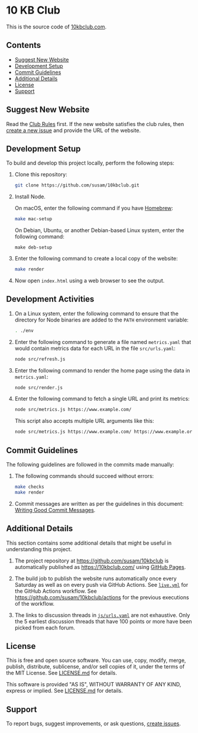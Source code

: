 10 KB Club
==========

This is the source code of [10kbclub.com][website].

[website]: https://10kbclub.com/


Contents
--------

* [Suggest New Website](#suggest-new-website)
* [Development Setup](#development-setup)
* [Commit Guidelines](#commit-guidelines)
* [Additional Details](#additional-details)
* [License](#license)
* [Support](#support)


Suggest New Website
-------------------

Read the [Club Rules][rules] first. If the new website satisfies the
club rules, then [create a new issue][new issue] and provide the URL of
the website.

[rules]: https://10kbclub.com/#club-rules
[new issue]: https://github.com/susam/10kbclub/issues/new


Development Setup
-----------------

To build and develop this project locally, perform the following steps:

 1. Clone this repository:

    ```sh
    git clone https://github.com/susam/10kbclub.git
    ```

 2. Install Node.

    On macOS, enter the following command if you have
    [Homebrew](https://brew.sh):

    ```sh
    make mac-setup
    ```

    On Debian, Ubuntu, or another Debian-based Linux system, enter the
    following command:

    ```
    make deb-setup
    ```

 3. Enter the following command to create a local copy of the website:

    ```sh
    make render
    ```

 4. Now open `index.html` using a web browser to see the output.


Development Activities
----------------------

 1. On a Linux system, enter the following command to ensure that the
    directory for Node binaries are added to the `PATH` environment
    variable:

    ```sh
    . ./env
    ```

 2. Enter the following command to generate a file named
    `metrics.yaml` that would contain metrics data for each URL in the
    file `src/urls.yaml`:

    ```sh
    node src/refresh.js
    ```

 3. Enter the following command to render the home page using the data
    in `metrics.yaml`:

    ```sh
    node src/render.js
    ```

 4. Enter the following command to fetch a single URL and print its
    metrics:

    ```sh
    node src/metrics.js https://www.example.com/
    ```

    This script also accepts multiple URL arguments like this:

    ```sh
    node src/metrics.js https://www.example.com/ https://www.example.org/
    ```


Commit Guidelines
-----------------

The following guidelines are followed in the commits made manually:

 1. The following commands should succeed without errors:

    ```sh
    make checks
    make render
    ```

 2. Commit messages are written as per the guidelines in this document:
    [Writing Good Commit Messages][commit-conventions].

[commit-conventions]: https://github.com/erlang/otp/wiki/Writing-good-commit-messages


Additional Details
------------------

This section contains some additional details that might be useful in
understanding this project.

 1. The project repository at https://github.com/susam/10kbclub is
    automatically published as https://10kbclub.com/ using [GitHub
    Pages][gh-pages].

 2. The build job to publish the website runs automatically once every
    Saturday as well as on every push via GitHub Actions. See
    [`live.yml`] for the GitHub Actions workflow. See
    https://github.com/susam/10kbclub/actions for the previous
    executions of the workflow.

 3. The links to discussion threads in [`js/urls.yaml`] are not
    exhaustive. Only the 5 earliest discussion threads that have
    100 points or more have been picked from each forum.

[`live.yml`]: .github/workflows/live.yml
[`js/urls.yaml`]: js/urls.yaml
[gh-pages]: https://pages.github.com/
[actions]: https://github.com/susam/10kbclub/actions


License
-------

This is free and open source software. You can use, copy, modify,
merge, publish, distribute, sublicense, and/or sell copies of it,
under the terms of the MIT License. See [LICENSE.md][L] for details.

This software is provided "AS IS", WITHOUT WARRANTY OF ANY KIND,
express or implied. See [LICENSE.md][L] for details.

[L]: LICENSE.md


Support
-------

To report bugs, suggest improvements, or ask questions,
[create issues][ISSUES].

[ISSUES]: https://github.com/susam/10kbclub/issues
